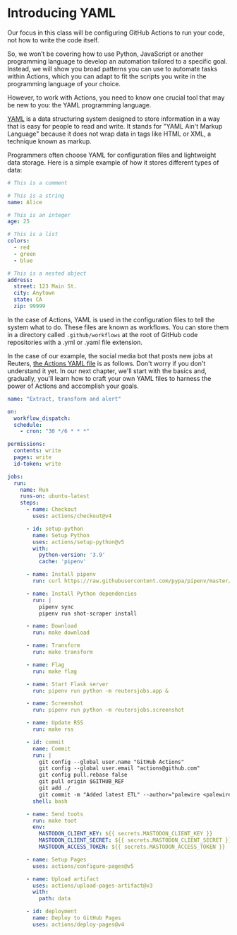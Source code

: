 # Introducing YAML

Our focus in this class will be configuring GitHub Actions to run your code, not how to write the code itself.

So, we won’t be covering how to use Python, JavaScript or another programming language to develop an automation tailored to a specific goal. Instead, we will show you broad patterns you can use to automate tasks within Actions, which you can adapt to fit the scripts you write in the programming language of your choice.

However, to work with Actions, you need to know one crucial tool that may be new to you: the YAML programming language.

[YAML](https://en.wikipedia.org/wiki/YAML) is a data structuring system designed to store information in a way that is easy for people to read and write. It stands for "YAML Ain't Markup Language" because it does not wrap data in tags like HTML or XML, a technique known as markup.

Programmers often choose YAML for configuration files and lightweight data storage. Here is a simple example of how it stores different types of data:

```yaml
# This is a comment

# This is a string
name: Alice

# This is an integer
age: 25

# This is a list
colors:
  - red
  - green
  - blue

# This is a nested object
address:
  street: 123 Main St.
  city: Anytown
  state: CA
  zip: 99999
```

In the case of Actions, YAML is used in the configuration files to tell the system what to do. These files are known as workflows. You can store them in a directory called `.github/workflows` at the root of GitHub code repositories with a .yml or .yaml file extension.

In the case of our example, the social media bot that posts new jobs at Reuters, [the Actions YAML file](https://github.com/palewire/reuters-jobs/blob/main/.github/workflows/etl.yaml) is as follows. Don't worry if you don't understand it yet. In our next chapter, we'll start with the basics and, gradually, you'll learn how to craft your own YAML files to harness the power of Actions and accomplish your goals.

```yaml
name: "Extract, transform and alert"

on:
  workflow_dispatch:
  schedule:
    - cron: "30 */6 * * *"

permissions:
  contents: write
  pages: write
  id-token: write

jobs:
  run:
    name: Run
    runs-on: ubuntu-latest
    steps:
      - name: Checkout
        uses: actions/checkout@v4

      - id: setup-python
        name: Setup Python
        uses: actions/setup-python@v5
        with:
          python-version: '3.9'
          cache: 'pipenv'

      - name: Install pipenv
        run: curl https://raw.githubusercontent.com/pypa/pipenv/master/get-pipenv.py | python

      - name: Install Python dependencies
        run: |
          pipenv sync
          pipenv run shot-scraper install

      - name: Download
        run: make download

      - name: Transform
        run: make transform

      - name: Flag
        run: make flag

      - name: Start Flask server
        run: pipenv run python -m reutersjobs.app &

      - name: Screenshot
        run: pipenv run python -m reutersjobs.screenshot

      - name: Update RSS
        run: make rss

      - id: commit
        name: Commit
        run: |
          git config --global user.name "GitHub Actions"
          git config --global user.email "actions@github.com"
          git config pull.rebase false
          git pull origin $GITHUB_REF
          git add ./
          git commit -m "Added latest ETL" --author="palewire <palewire@users.noreply.github.com>" && git push || true
        shell: bash

      - name: Send toots
        run: make toot
        env:
          MASTODON_CLIENT_KEY: ${{ secrets.MASTODON_CLIENT_KEY }}
          MASTODON_CLIENT_SECRET: ${{ secrets.MASTODON_CLIENT_SECRET }}
          MASTODON_ACCESS_TOKEN: ${{ secrets.MASTODON_ACCESS_TOKEN }}

      - name: Setup Pages
        uses: actions/configure-pages@v5

      - name: Upload artifact
        uses: actions/upload-pages-artifact@v3
        with:
          path: data

      - id: deployment
        name: Deploy to GitHub Pages
        uses: actions/deploy-pages@v4
```
